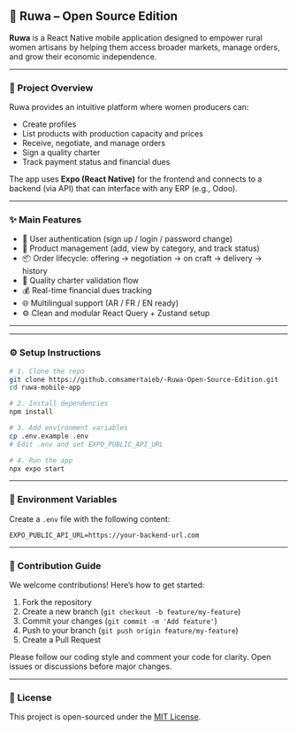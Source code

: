 ## 📱 Ruwa – Open Source Edition

**Ruwa** is a React Native mobile application designed to empower rural women artisans by helping them access broader markets, manage orders, and grow their economic independence.

---

### 🚀 Project Overview

Ruwa provides an intuitive platform where women producers can:

* Create profiles
* List products with production capacity and prices
* Receive, negotiate, and manage orders
* Sign a quality charter
* Track payment status and financial dues

The app uses **Expo (React Native)** for the frontend and connects to a backend (via API) that can interface with any ERP (e.g., Odoo).

---

### ✨ Main Features

* 🔐 User authentication (sign up / login / password change)
* 🛒 Product management (add, view by category, and track status)
* 📦 Order lifecycle: offering → negotiation → on craft → delivery → history
* 📃 Quality charter validation flow
* 💰 Real-time financial dues tracking
* 🌐 Multilingual support (AR / FR / EN ready)
* ⚙️ Clean and modular React Query + Zustand setup

---


---

### ⚙️ Setup Instructions

```bash
# 1. Clone the repo
git clone https://github.comsamertaieb/-Ruwa-Open-Source-Edition.git
cd ruwa-mobile-app

# 2. Install dependencies
npm install

# 3. Add environment variables
cp .env.example .env
# Edit .env and set EXPO_PUBLIC_API_URL

# 4. Run the app
npx expo start
```

---

### 🧲 Environment Variables

Create a `.env` file with the following content:

```
EXPO_PUBLIC_API_URL=https://your-backend-url.com
```

---

### 🤝 Contribution Guide

We welcome contributions! Here’s how to get started:

1. Fork the repository
2. Create a new branch (`git checkout -b feature/my-feature`)
3. Commit your changes (`git commit -m 'Add feature'`)
4. Push to your branch (`git push origin feature/my-feature`)
5. Create a Pull Request

Please follow our coding style and comment your code for clarity. Open issues or discussions before major changes.

---

### 📄 License

This project is open-sourced under the [MIT License](LICENSE).
